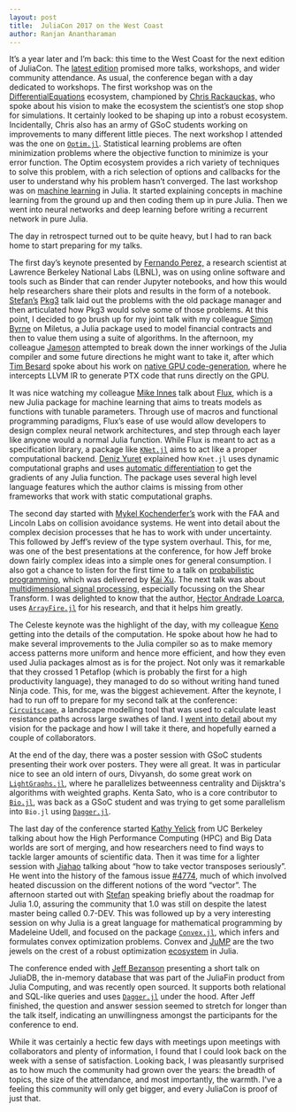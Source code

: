 ```yaml
---
layout: post
title:  JuliaCon 2017 on the West Coast
author: Ranjan Anantharaman
---
```


It’s a year later and I’m back: this time to the West Coast for the
next edition of JuliaCon. The [latest
edition](https://www.youtube.com/playlist?list=PLP8iPy9hna6QpP6vqZs408etJVECPKIev)
promised more talks, workshops, and wider community attendance.  As
usual, the conference began with a day dedicated to workshops.  The
first workshop was on the
[DifferentialEquations](https://github.com/JuliaDiffEq/) ecosystem,
championed by [Chris
Rackauckas,](https://www.youtube.com/watch?v=7NDkpWoNiQ4) who spoke
about his vision to make the ecosystem the scientist’s one stop shop
for simulations. It certainly looked to be shaping up into a robust
ecosystem. Incidentally, Chris also has an army of GSoC students
working on improvements to many different little pieces. The next
workshop I attended was the one on
[`Optim.jl`](https://github.com/JuliaNLSolvers/Optim.jl). Statistical
learning problems are often minimization problems where the objective
function to minimize is your error function. The Optim ecosystem
provides a rich variety of techniques to solve this problem, with a
rich selection of options and callbacks for the user to understand why
his problem hasn’t converged. The last workshop was on [machine
learning](https://github.com/ninjin/juliacon2017_dl_workshop) in
Julia. It started explaining concepts in machine learning from the
ground up and then coding them up in pure Julia.  Then we went into
neural networks and deep learning before writing a recurrent network
in pure Julia.

The day in retrospect turned out to be quite heavy, but I had to ran
back home to start preparing for my talks.

The first day’s keynote presented by [Fernando
Perez,](https://www.youtube.com/watch?v=DUdE3M2nlDE) a research
scientist at Lawrence Berkeley National Labs (LBNL), was on using
online software and tools such as Binder that can render Jupyter
notebooks, and how this would help researchers share their plots and
results in the form of a
notebook. [Stefan’s](https://www.youtube.com/watch?v=-yUiLCGegJs)
[Pkg3](https://github.com/StefanKarpinski/Pkg3.jl) talk laid out the
problems with the old package manager and then articulated how Pkg3
would solve some of those problems.  At this point, I decided to go
brush up for my joint talk with my colleague [Simon
Byrne](https://www.youtube.com/watch?v=FKBSVb9405w) on Miletus, a
Julia package used to model financial contracts and then to value them
using a suite of algorithms. In the afternoon, my colleague
[Jameson](https://www.youtube.com/watch?v=7KGZ_9D_DbI) attempted to
break down the inner workings of the Julia compiler and some future
directions he might want to take it, after which [Tim
Besard](https://www.youtube.com/watch?v=525t9-nsn5Y) spoke about his
work on [native GPU
code-generation](https://github.com/JuliaGPU/CUDAnative.jl), where he
intercepts LLVM IR to generate PTX code that runs directly on the GPU.

It was nice watching my colleague [Mike
Innes](https://www.youtube.com/watch?v=vWaHDS--s-g) talk about
[Flux](https://github.com/MikeInnes/Flux.jl), which is a new Julia
package for machine learning that aims to treats models as functions
with tunable parameters. Through use of macros and functional
programming paradigms, Flux’s ease of use would allow developers to
design complex neural network architectures, and step through each
layer like anyone would a normal Julia function. While Flux is meant
to act as a specification library, a package like
[`KNet.jl`](https://github.com/denizyuret/Knet.jl) aims to act like a
proper computational backend. [Deniz
Yuret](https://www.youtube.com/watch?v=uMs2192YAxg) explained how
`Knet.jl` uses dynamic computational graphs and uses [automatic
differentiation](https://github.com/denizyuret/AutoGrad.jl) to get the
gradients of any Julia function. The package uses several high level
language features which the author claims is missing from other
frameworks that work with static computational graphs.

The second day started with [Mykel
Kochenderfer’s](https://www.youtube.com/watch?v=rj-WhTL_VXE) work with
the FAA and Lincoln Labs on collision avoidance systems. He went into
detail about the complex decision processes that he has to work with
under uncertainty. This followed by Jeff’s review of the type system
overhaul. This, for me, was one of the best presentations at the
conference, for how Jeff broke down fairly complex ideas into a simple
ones for general consumption. I also got a chance to listen for the
first time to a talk on [probabilistic
programming](https://github.com/yebai/Turing.jl), which was delivered
by [Kai Xu](https://www.youtube.com/watch?v=h227k438CeQ).  The next
talk was about [multidimensional signal
processing](https://github.com/arsenal9971/Shearlab.jl), especially
focussing on the Shear Transform. I was delighted to know that the
author, [Hector Andrade
Loarca](https://www.youtube.com/watch?v=8iYUbWfR_lI), uses
[`ArrayFire.jl`](https://github.com/JuliaComputing/ArrayFire.jl) for
his research, and that it helps him greatly.

The Celeste keynote was the highlight of the day, with my colleague
[Keno](https://www.youtube.com/watch?v=uecdcADM3hY) getting into the
details of the computation. He spoke about how he had to make several
improvements to the Julia compiler so as to make memory access
patterns more uniform and hence more efficient, and how they even used
Julia packages almost as is for the project. Not only was it
remarkable that they crossed 1 Petaflop (which is probably the first
for a high productivity language), they managed to do so without
writing hand tuned Ninja code.  This, for me, was the biggest
achievement. After the keynote, I had to run off to prepare for my
second talk at the conference:
[`Circuitscape`](https://github.com/ranjanan/CircuitScape.jl), a
landscape modelling tool that was used to calculate least resistance
paths across large swathes of land. I [went into
detail](https://www.youtube.com/watch?v=S731cjT5nIw) about my vision
for the package and how I will take it there, and hopefully earned a
couple of collaborators.

At the end of the day, there was a poster session with GSoC students
presenting their work over posters. They were all great. It was in
particular nice to see an old intern of ours, Divyansh, do some great
work on
[`LightGraphs.jl`](https://github.com/JuliaGraphs/LightGraphs.jl),
where he parallelizes betweenness centrality and Dijsktra's algorithms
with weighted graphs. Kenta Sato, who is a core contributor to
[`Bio.jl`](https://github.com/BioJulia/Bio.jl), was back as a GSoC
student and was trying to get some parallelism into `Bio.jl` using
[`Dagger.jl`](https://github.com/JuliaParallel/Dagger.jl).

The last day of the conference started [Kathy
Yelick](https://www.youtube.com/watch?v=rj-WhTL_VXE) from UC Berkeley
talking about how the High Performance Computing (HPC) and Big Data
worlds are sort of merging, and how researchers need to find ways to
tackle larger amounts of scientific data. Then it was time for a
lighter session with
[Jiahao](https://www.youtube.com/watch?v=C2RO34b_oPM) talking about
“how to take vector transposes seriously”. He went into the history of
the famous issue
[#4774](https://github.com/JuliaLang/julia/issues/4774), much of which
involved heated discussion on the different notions of the word
“vector”. The afternoon started out with
[Stefan](https://www.youtube.com/watch?v=qHpaztMu_Uw) speaking briefly
about the roadmap for Julia 1.0, assuring the community that 1.0 was
still on despite the latest master being called 0.7-DEV.  This was
followed up by a very interesting session on why Julia is a great
language for mathematical programming by Madeleine Udell, and focused
on the package [`Convex.jl`](https://github.com/JuliaOpt/Convex.jl),
which infers and formulates convex optimization problems. Convex and
[JuMP](https://github.com/JuliaOpt/JuMP.jl) are the two jewels on the
crest of a robust optimization
[ecosystem](https://github.com/JuliaOpt) in Julia.

The conference ended with [Jeff
Bezanson](https://www.youtube.com/watch?v=i9mfWKzEXcg) presenting a
short talk on JuliaDB, the in-memory database that was part of the
JuliaFin product from Julia Computing, and was recently open
sourced. It supports both relational and SQL-like queries and uses
[`Dagger.jl`](https://github.com/JuliaParallel/Dagger.jl) under the
hood.  After Jeff finished, the question and answer session seemed to
stretch for longer than the talk itself, indicating an unwillingness
amongst the participants for the conference to end.

While it was certainly a hectic few days with meetings upon meetings
with collaborators and plenty of information, I found that I could
look back on the week with a sense of satisfaction. Looking back, I
was pleasantly surprised as to how much the community had grown over
the years: the breadth of topics, the size of the attendance, and most
importantly, the warmth. I've a feeling this community will only get
bigger, and every JuliaCon is proof of just that.


